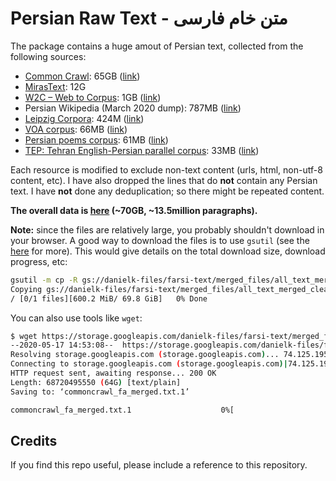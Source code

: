 # Persian Raw Text - متن خام فارسی

The package contains a huge amout of Persian text, collected from the following sources: 

 - [Common Crawl](https://commoncrawl.org/): 65GB ([link](https://storage.googleapis.com/danielk-files/farsi-text/merged_files/commoncrawl_fa_merged.txt))
 - [MirasText](https://github.com/miras-tech/MirasText): 12G 
 - [W2C – Web to Corpus](https://lindat.mff.cuni.cz/repository/xmlui/handle/11858/00-097C-0000-0022-6133-9): 1GB ([link](https://storage.googleapis.com/danielk-files/farsi-text/merged_files/w2c_merged.txt))
 - Persian Wikipedia (March 2020 dump): 787MB ([link](https://storage.googleapis.com/danielk-files/farsi-text/merged_files/fawiki_merged.txt))
 - [Leipzig Corpora](https://corpora.uni-leipzig.de/): 424M ([link](https://storage.googleapis.com/danielk-files/farsi-text/merged_files/LeipzigCorpus.txt))
 - [VOA corpus](https://jon.dehdari.org/corpora/): 66MB ([link](https://storage.googleapis.com/danielk-files/farsi-text/merged_files/voa_persian_2003_2008_cleaned.txt))
 - [Persian poems corpus](https://github.com/amnghd/Persian_poems_corpus): 61MB ([link](https://storage.googleapis.com/danielk-files/farsi-text/merged_files/poems_merged.txt))
 - [TEP: Tehran English-Persian parallel corpus](http://opus.nlpl.eu/TEP.php): 33MB ([link](https://storage.googleapis.com/danielk-files/farsi-text/merged_files/TEP_fa.txt))

Each resource is modified to exclude non-text content (urls, html, non-utf-8 content, etc). 
I have also dropped the lines that do **not** contain any Persian text. 
I have **not** done any deduplication; so there might be repeated content. 

**The overall data is [here](https://storage.googleapis.com/danielk-files/farsi-text/merged_files/all_text_merged_cleaned.txt) (~70GB, ~13.5million paragraphs).**  


**Note:** since the files are relatively large, you probably shouldn't download in your browser. 
A good way to download the files is to use `gsutil` (see the [here](https://cloud.google.com/storage/docs/gsutil_install) for more). This would give details on the total download size, download progress, etc: 

```bash 
gsutil -m cp -R gs://danielk-files/farsi-text/merged_files/all_text_merged_cleaned.txt  .
Copying gs://danielk-files/farsi-text/merged_files/all_text_merged_cleaned.txt...
/ [0/1 files][600.2 MiB/ 69.8 GiB]   0% Done 
```
You can also use tools like `wget`: 
```bash 
$ wget https://storage.googleapis.com/danielk-files/farsi-text/merged_files/commoncrawl_fa_merged.txt 
--2020-05-17 14:53:08--  https://storage.googleapis.com/danielk-files/farsi-text/merged_files/commoncrawl_fa_merged.txt
Resolving storage.googleapis.com (storage.googleapis.com)... 74.125.195.128
Connecting to storage.googleapis.com (storage.googleapis.com)|74.125.195.128|:443... connected.
HTTP request sent, awaiting response... 200 OK
Length: 68720495550 (64G) [text/plain]
Saving to: ‘commoncrawl_fa_merged.txt.1’

commoncrawl_fa_merged.txt.1                    0%[                                                                                              ] 542.30M  55.9MB/s    eta 17m 44s
```


## Credits  
If you find this repo useful, please include a reference to this repository. 
